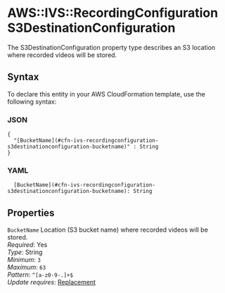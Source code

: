 # AWS::IVS::RecordingConfiguration S3DestinationConfiguration<a name="aws-properties-ivs-recordingconfiguration-s3destinationconfiguration"></a>

The S3DestinationConfiguration property type describes an S3 location where recorded videos will be stored\.

## Syntax<a name="aws-properties-ivs-recordingconfiguration-s3destinationconfiguration-syntax"></a>

To declare this entity in your AWS CloudFormation template, use the following syntax:

### JSON<a name="aws-properties-ivs-recordingconfiguration-s3destinationconfiguration-syntax.json"></a>

```
{
  "[BucketName](#cfn-ivs-recordingconfiguration-s3destinationconfiguration-bucketname)" : String
}
```

### YAML<a name="aws-properties-ivs-recordingconfiguration-s3destinationconfiguration-syntax.yaml"></a>

```
  [BucketName](#cfn-ivs-recordingconfiguration-s3destinationconfiguration-bucketname): String
```

## Properties<a name="aws-properties-ivs-recordingconfiguration-s3destinationconfiguration-properties"></a>

`BucketName`  <a name="cfn-ivs-recordingconfiguration-s3destinationconfiguration-bucketname"></a>
Location \(S3 bucket name\) where recorded videos will be stored\.  
*Required*: Yes  
*Type*: String  
*Minimum*: `3`  
*Maximum*: `63`  
*Pattern*: `^[a-z0-9-.]+$`  
*Update requires*: [Replacement](https://docs.aws.amazon.com/AWSCloudFormation/latest/UserGuide/using-cfn-updating-stacks-update-behaviors.html#update-replacement)